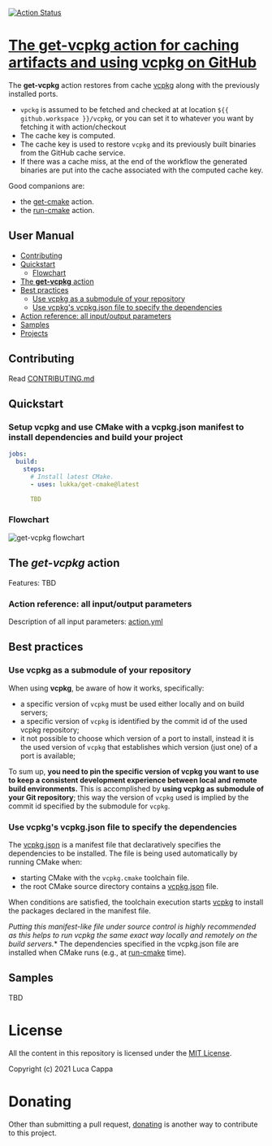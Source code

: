 [![Action Status](https://github.com/lukka/get-vcpkg/workflows/build-test/badge.svg)](https://github.com/lukka/get-vcpkg/actions)

# [The **get-vcpkg** action for caching artifacts and using vcpkg on GitHub](https://github.com/marketplace/actions/get-vcpkg)

The **get-vcpkg** action restores from cache [vcpkg](https://github.com/microsoft/vcpkg) along with the previously installed ports. 

 - `vpckg` is assumed to be fetched and checked at at location `${{ github.workspace }}/vcpkg`, or you can set it to whatever you want by fetching it with action/checkout
 - The cache key is computed.
 - The cache key is used to restore `vcpkg` and its previously built binaries from the GitHub cache service.
 - If there was a cache miss, at the end of the workflow the generated binaries are put into the cache associated with the computed cache key.

Good companions are: 
- the [get-cmake](https://github.com/marketplace/actions/get-cmake) action.
- the [run-cmake](https://github.com/marketplace/actions/run-cmake) action.

 ## User Manual
 * [Contributing](#contributing)
 * [Quickstart](#quickstart)
   * [Flowchart](#flowchart)
 * [The <strong>get-vcpkg</strong> action](#get-vcpkg)
 * [Best practices](#best-practices)
    * [Use vcpkg as a submodule of your repository](#use-vcpkg-as-a-submodule-of-your-repository)
    * [Use vcpkg's vcpkg.json file to specify the dependencies](#vcpkgjson)
 * [Action reference: all input/output parameters](#reference)
 * [Samples](#samples)
 * [Projects](#projects)

## Contributing

Read [CONTRIBUTING.md](CONTRIBUTING.md)

## <a id='quickstart'>Quickstart</a>

### <a id='manifest'>Setup vcpkg and use CMake with a vcpkg.json manifest to install dependencies and build your project</a>


```yaml
jobs: 
  build:
    steps:      
      # Install latest CMake.
      - uses: lukka/get-cmake@latest

      TBD
```

### <a id='flowchart'>Flowchart</a>

![get-vcpkg flowchart](https://raw.githubusercontent.com/lukka/get-vcpkg/flowchart.png
)

## <a id='get-vcpkg'>The ***get-vcpkg*** action</a>

Features:
TBD

### <a id='reference'>Action reference: all input/output parameters</a>

Description of all input parameters: [action.yml](https://github.com/lukka/get-vcpkg/blob/main/action.yml)

## Best practices

### <a id='vcpkgsubmodule'>Use **vcpkg** as a submodule of your repository</a>

When using **vcpkg**, be aware of how it works, specifically:
 - a specific version of `vcpkg` must be used either locally and on build servers;
 - a specific version of `vcpkg` is identified by the commit id of the used vcpkg repository;
 - it not possible to choose which version of a port to install, instead it is the used version of `vcpkg` that establishes which version (just one) of a port is available;

 To sum up, **you need to pin the specific version of vcpkg you want to use to keep a consistent development experience between local and remote build environments.** This is accomplished by **using vcpkg as submodule of your Git repository**; this way the version of `vcpkg` used is implied by the commit id specified by the submodule for `vcpkg`.

### <a id='vcpkgjson'>Use vcpkg's vcpkg.json file to specify the dependencies</a>

The [vcpkg.json](https://github.com/microsoft/vcpkg/blob/master/docs/specifications/manifests.md) is a manifest file that declaratively specifies the dependencies to be installed.
The file is being used automatically by running CMake when:
 - starting CMake with the `vcpkg.cmake` toolchain file.
 - the root CMake source directory contains a [vcpkg.json](https://github.com/microsoft/vcpkg/blob/master/docs/specifications/manifests.md) file.

When conditions are satisfied, the toolchain execution starts [vcpkg](https://github.com/microsoft/vcpkg) to install the packages declared in the manifest file.

 *Putting this manifest-like file under source control is highly recommended as this helps to run vcpkg the same exact way locally and remotely on the build servers.**
The dependencies specified in the vcpkg.json file are installed when CMake runs (e.g., at [run-cmake](https://github.com/lukka/run-cmake) time).

## <a id="samples">Samples</a>

TBD

# License

All the content in this repository is licensed under the [MIT License](LICENSE.txt).

Copyright (c) 2021 Luca Cappa

# Donating

Other than submitting a pull request, [donating](paypal.me/lucappa) is another way to contribute to this project.
